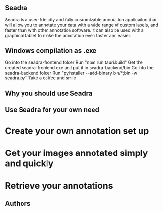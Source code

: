 ## Seadra

Seadra is a user-friendly and fully customizable annotation application that will allow you to annotate your data with a wide range of custom labels, and faster than with other annotation software.
It can also be used with a graphical tablet to make the annotation even faster and easier.

## Windows compilation as .exe
Go into the seadra-frontend folder
Run "npm run tauri:build"
Get the created seadra-frontend.exe and put it in seadra-backend/bin
Go into the seadra-backend folder
Run "pyinstaller --add-binary bin/*;bin -w seadra.py"
Take a coffee and smile

## Why you should use Seadra



## Use Seadra for your own need

# Create your own annotation set up

# Get your images annotated simply and quickly

# Retrieve your annotations


## Authors
